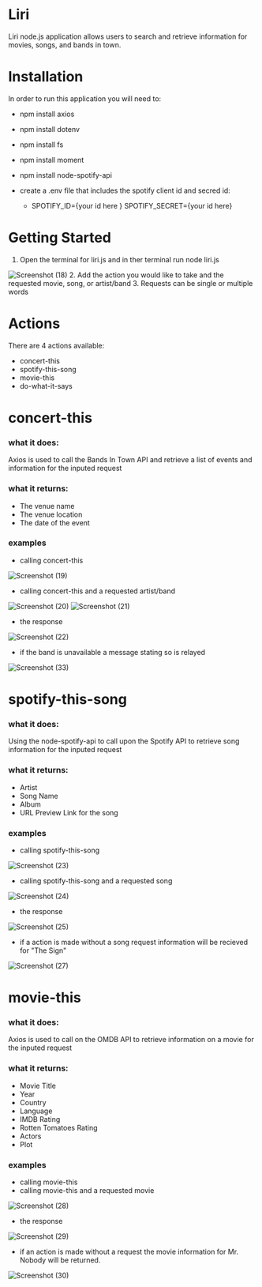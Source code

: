 # Liri
Liri node.js application allows users to search and retrieve information for movies, songs, and bands in town.

# Installation
In order to run this application you will need to:
- npm install axios
- npm install dotenv
- npm install fs
- npm install moment
- npm install node-spotify-api
- create a .env file that includes the spotify client id and secred id:

  - SPOTIFY_ID={your id here }
SPOTIFY_SECRET={your id here}

# Getting Started
1. Open the terminal for liri.js and in ther terminal run node liri.js

![Screenshot (18)](https://user-images.githubusercontent.com/46547100/56335246-bce38b00-6169-11e9-946e-a122841d55b5.png)
2. Add the action you would like to take and the requested movie, song, or artist/band
3. Requests can be single or multiple words

# Actions
 There are 4 actions available:
 - concert-this
 - spotify-this-song
 - movie-this
 - do-what-it-says
 
 # concert-this
 ### what it does:
 Axios is used to call the Bands In Town API and retrieve a list of events and information for the inputed request
 ### what it returns:
 * The venue name
 * The venue location
 * The date of the event
 ### examples
 * calling concert-this
 
 ![Screenshot (19)](https://user-images.githubusercontent.com/46547100/56335247-bce38b00-6169-11e9-9feb-4ff34c698c9f.png)
 * calling concert-this and a requested artist/band
 
 ![Screenshot (20)](https://user-images.githubusercontent.com/46547100/56335248-bce38b00-6169-11e9-9933-befe3593339e.png)
 ![Screenshot (21)](https://user-images.githubusercontent.com/46547100/56335249-bce38b00-6169-11e9-8316-90bfdb18b5b0.png)
* the response 

![Screenshot (22)](https://user-images.githubusercontent.com/46547100/56335250-bce38b00-6169-11e9-8b93-04dbedd59392.png)
* if the band is unavailable a message stating so is relayed

![Screenshot (33)](https://user-images.githubusercontent.com/46547100/56335540-f23ca880-616a-11e9-9b86-8bca212c550b.png)

# spotify-this-song
### what it does:
Using the node-spotify-api to call upon the Spotify API to retrieve song information for the inputed request
### what it returns:
* Artist
* Song Name
* Album 
* URL Preview Link for the song
### examples
* calling spotify-this-song

![Screenshot (23)](https://user-images.githubusercontent.com/46547100/56335851-2e243d80-616c-11e9-8223-f179168ee598.png)
* calling spotify-this-song and a requested song

![Screenshot (24)](https://user-images.githubusercontent.com/46547100/56335852-2e243d80-616c-11e9-88a5-a34c40dc3cce.png)
* the response

![Screenshot (25)](https://user-images.githubusercontent.com/46547100/56335854-2e243d80-616c-11e9-8370-cde2a82a0f70.png)
* if a action is made without a song request information will be recieved for "The Sign"
 
![Screenshot (27)](https://user-images.githubusercontent.com/46547100/56335855-2e243d80-616c-11e9-8c5d-7b243e78af57.png)

# movie-this
### what it does:
Axios is used to call on the OMDB API to retrieve information on a movie for the inputed request
### what it returns:
* Movie Title
* Year
* Country
* Language
* IMDB Rating
* Rotten Tomatoes Rating
* Actors
* Plot
### examples
* calling movie-this
* calling movie-this and a requested movie

![Screenshot (28)](https://user-images.githubusercontent.com/46547100/56336220-7ee86600-616d-11e9-853a-fcc009588916.png)
* the response

![Screenshot (29)](https://user-images.githubusercontent.com/46547100/56336221-7ee86600-616d-11e9-9b45-f9a6f80ca61e.png)
* if an action is made without a request the movie information for Mr. Nobody will be returned.

![Screenshot (30)](https://user-images.githubusercontent.com/46547100/56336222-7ee86600-616d-11e9-9c04-632740db54cf.png)


  
